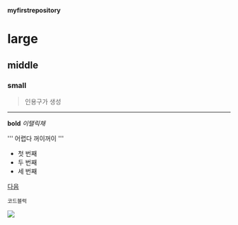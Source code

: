 
**myfirstrepository**


# large
## middle
### small

> 인용구가 생성

***
__bold__
_이탤릭채_

'''
어렵다 꺼이꺼이
'''

- 첫 번째
- 두 번째
- 세 번째

[다음](https://www.daum.net)

```
코드블럭
```

<img width="" height="" src="./picture/고양이"></img>
